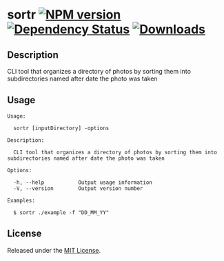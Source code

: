 # sortr [![NPM version](http://img.shields.io/npm/v/sortr.svg?style=flat)](https://www.npmjs.org/package/sortr) [![Dependency Status](http://img.shields.io/david/okize/sortr.svg?style=flat)](https://david-dm.org/okize/sortr) [![Downloads](http://img.shields.io/npm/dm/sortr.svg?style=flat)](https://www.npmjs.org/package/sortr)

## Description
CLI tool that organizes a directory of photos by sorting them into subdirectories named after date the photo was taken

## Usage

```
Usage:

  sortr [inputDirectory] -options

Description:

  CLI tool that organizes a directory of photos by sorting them into subdirectories named after date the photo was taken

Options:

  -h, --help           Output usage information
  -V, --version        Output version number

Examples:

  $ sortr ./example -f "DD_MM_YY"

```

## License

Released under the [MIT License](http://www.opensource.org/licenses/mit-license.php).
